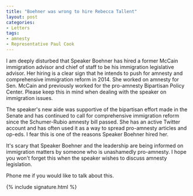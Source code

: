 ```yaml
---
title: "Boehner was wrong to hire Rebecca Tallent"
layout: post
categories:
- Letters
tags:
- amnesty
- Representative Paul Cook
---
```


I am deeply disturbed that Speaker Boehner has hired a former McCain immigration advisor and chief of staff to be his immigration legislative advisor. Her hiring is a clear sign that he intends to push for amnesty and comprehensive immigration reform in 2014. She worked on amnesty for Sen. McCain and previously worked for the pro-amnesty Bipartisan Policy Center. Please keep this in mind when dealing with the speaker on immigration issues.

The speaker's new aide was supportive of the bipartisan effort made in the Senate and has continued to call for comprehensive immigration reform since the Schumer-Rubio amnesty bill passed. She has an active Twitter account and has often used it as a way to spread pro-amnesty articles and op-eds. I fear this is one of the reasons Speaker Boehner hired her.

It's scary that Speaker Boehner and the leadership are being informed on immigration matters by someone who is unashamedly pro-amnesty. I hope you won't forget this when the speaker wishes to discuss amnesty legislation.

Phone me if you would like to talk about this.

{% include signature.html %}
